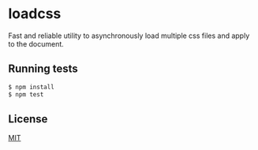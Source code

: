 # loadcss

Fast and reliable utility to asynchronously load multiple css files and apply to
the document.

## Running tests

```bash
$ npm install
$ npm test
```

## License

[MIT](LICENSE)
